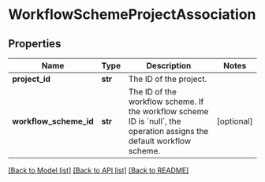 # WorkflowSchemeProjectAssociation

## Properties
Name | Type | Description | Notes
------------ | ------------- | ------------- | -------------
**project_id** | **str** | The ID of the project. | 
**workflow_scheme_id** | **str** | The ID of the workflow scheme. If the workflow scheme ID is &#x60;null&#x60;, the operation assigns the default workflow scheme. | [optional] 

[[Back to Model list]](../README.md#documentation-for-models) [[Back to API list]](../README.md#documentation-for-api-endpoints) [[Back to README]](../README.md)

